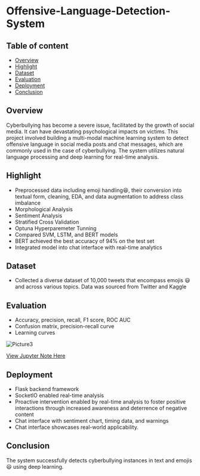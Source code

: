 # Offensive-Language-Detection-System

## Table of content

- [Overview](#overview)
- [Highlight](#highlight)
- [Dataset](#dataset)
- [Evaluation](#evaluation)
- [Deployment](#deployment)
- [Conclusion](#conclusion)


## Overview

Cyberbullying has become a severe issue, facilitated by the growth of social media. It can have devastating psychological impacts on victims. This project involved building a multi-modal machine learning system to detect offensive language in social media posts and chat messages, which are commonly used in the case of cyberbullying. The system utilizes natural language processing and deep learning for real-time analysis.

## Highlight
- Preprocessed data including emoji handling😆, their conversion into textual form, cleaning, EDA, and data augmentation to address class imbalance
- Morphological Analysis
- Sentiment Analysis
- Stratified Cross Validation
- Optuna Hyperparemeter Tunning  
- Compared SVM, LSTM, and BERT models
- BERT achieved the best accuracy of 94% on the test set
- Integrated model into chat interface with real-time analytics

## Dataset

- Collected a diverse dataset of 10,000 tweets that encompass emojis 😃 and across various topics. Data was sourced from Twitter and Kaggle 

## Evaluation
- Accuracy, precision, recall, F1 score, ROC AUC
- Confusion matrix, precision-recall curve
- Learning curves

![Picture3](https://github.com/May-code-source/Offensive-Language-Detection-System/assets/115402970/452f31cc-632d-4a75-ad36-4a228f91c465)


[View Jupyter Note Here](https://nbviewer.org/github/May-code-source/Offensive-Language-Detection-System/blob/main/Detection_Script.ipynb)

## Deployment
- Flask backend framework
- SocketIO enabled real-time analysis
- Proactive intervention enabled by real-time analysis to foster positive interactions through increased awareness and deterrence of negative content
- Chat interface with sentiment chart, timing data, and warnings
- Chat interface showcases real-world applicability.

## Conclusion
The system successfully detects cyberbullying instances in text and emojis😃 using deep learning.
